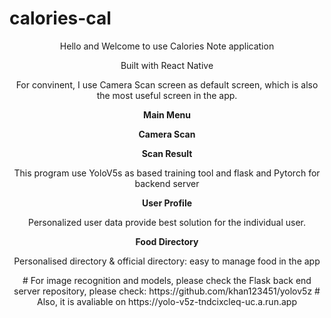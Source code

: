# calories-cal
<div align="center">
<p> Hello and Welcome to use Calories Note application</p>
  <p>Built with React Native</p>
<p>For convinent, I use Camera Scan screen as default screen, which is also the most useful screen in the app.</p>
  <b>
Main Menu
</b>
  
<b>Camera Scan</b>
  
  <b>Scan Result</b>
  <p>This program use YoloV5s as based training tool and flask and Pytorch for backend server</p>
<b>User Profile</b>
  <p>Personalized user data provide best solution for the individual user.</p>
  
 <b>Food Directory</b>
  <p>Personalised directory & official directory: easy to manage food in the app</p>
  
<div>
# For image recognition and models, please check the Flask back end server repository, please check: https://github.com/khan123451/yolov5z
# Also, it is avaliable on https://yolo-v5z-tndcixcleq-uc.a.run.app

